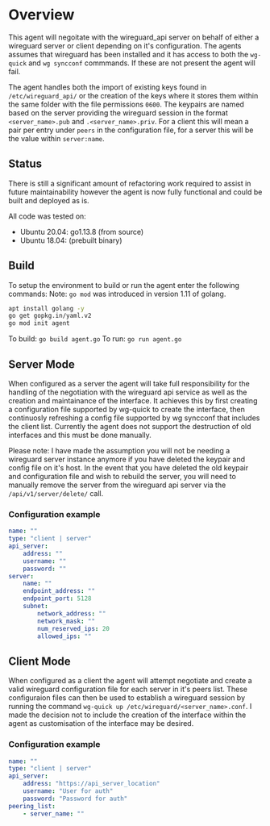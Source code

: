 # Overview
This agent will negoitate with the wireguard_api server on behalf of either a wireguard server or client depending on it's configuration. The agents assumes that wireguard has been installed and it has access to both the `wg-quick` and `wg syncconf` commmands. If these are not present the agent will fail.

The agent handles both the import of existing keys found in `/etc/wireguard_api/` or the creation of the keys where it stores them within the same folder with the file permissions `0600`. The keypairs are named based on the server providing the wireguard session in the format `<server_name>.pub` and `.<server_name>.priv`. For a client this will mean a pair per entry under `peers` in the configuration file, for a server this will be the value within `server:name`.

## Status
There is still a significant amount of refactoring work required to assist in future maintainability however the agent is now fully functional and could be built and deployed as is.

All code was tested on:
* Ubuntu 20.04: go1.13.8 (from source)
* Ubuntu 18.04: (prebuilt binary)

## Build
To setup the environment to build or run the agent enter the following commands:
Note: `go mod` was introduced in version 1.11 of golang.
```bash
apt install golang -y
go get gopkg.in/yaml.v2
go mod init agent
```
To build: `go build agent.go`
To run: `go run agent.go`

## Server Mode
When configured as a server the agent will take full responsibility for the handling of the negotiation with the wireguard api service as well as the creation and maintainance of the interface. It achieves this by first creating a configuration file supported by wg-quick to create the interface, then continuosly refreshing a config file supported by wg syncconf that includes the client list. Currently the agent does not support the destruction of old interfaces and this must be done manually. 

Please note: I have made the assumption you will not be needing a wireguard server instance anymore if you have deleted the keypair and config file on it's host. In the event that you have deleted the old keypair and configuration file and wish to rebuild the server, you will need to manually remove the server from the wireguard api server via the `/api/v1/server/delete/` call.
### Configuration example
```yaml
name: ""
type: "client | server"
api_server:
    address: ""
    username: ""
    password: ""
server:
    name: ""
    endpoint_address: ""
    endpoint_port: 5128
    subnet:
        network_address: ""
        network_mask: ""
        num_reserved_ips: 20
        allowed_ips: ""
```
## Client Mode
When configured as a client the agent will attempt negotiate and create a valid wireguard configuration file for each server in it's peers list. These configuraion files can then be used to establish a wireguard session by running the command `wg-quick up /etc/wireguard/<server_name>.conf`. I made the decision not to include the creation of the interface within the agent as customisation of the interface may be desired.
### Configuration example
```yaml
name: ""
type: "client | server"
api_server:
    address: "https://api_server_location"
    username: "User for auth"
    password: "Password for auth"
peering_list:
    - server_name: ""
```